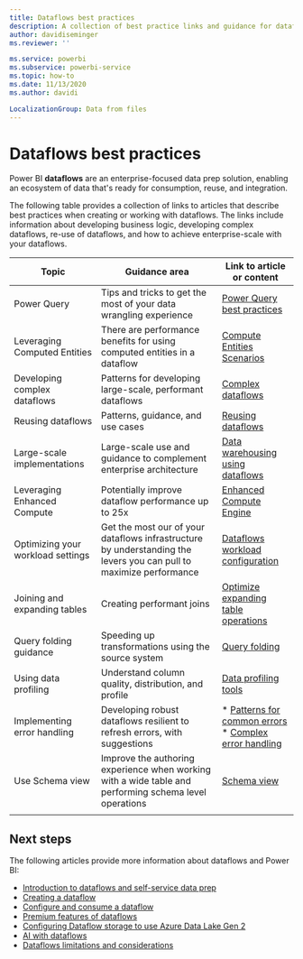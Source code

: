 ```yaml
---
title: Dataflows best practices
description: A collection of best practice links and guidance for dataflows
author: davidiseminger
ms.reviewer: ''

ms.service: powerbi
ms.subservice: powerbi-service
ms.topic: how-to
ms.date: 11/13/2020
ms.author: davidi

LocalizationGroup: Data from files
---
```

# Dataflows best practices

Power BI **dataflows** are an enterprise-focused data prep solution, enabling an ecosystem of data that's ready for consumption, reuse, and integration.

The following table provides a collection of links to articles that describe best practices when creating or working with dataflows. The links include information about developing business logic, developing complex dataflows, re-use of dataflows, and how to achieve enterprise-scale with your dataflows.


|**Topic**  |**Guidance area**  |**Link to article or content**  |
|---------|---------|---------|
|Power Query     | Tips and tricks to get the most of your data wrangling experience        |[Power Query best practices](https://docs.microsoft.com/power-query/best-practices)        |
|Leveraging Computed Entities     |There are performance benefits for using computed entities in a dataflow         |[Compute Entities Scenarios](https://docs.microsoft.com/power-query/dataflows/computed-entities-scenarios)         |
|Developing complex dataflows     |Patterns for developing large-scale, performant dataflows         |[Complex dataflows](https://docs.microsoft.com/power-query/dataflows/best-practices-developing-complex-dataflows)         |
|Reusing dataflows     |Patterns, guidance, and use cases         |[Reusing dataflows](https://docs.microsoft.com/power-query/dataflows/best-practices-reusing-dataflows)         |
|Large-scale implementations     |Large-scale use and guidance to complement enterprise architecture         |[Data warehousing using dataflows](https://docs.microsoft.com/power-query/dataflows/best-practices-for-data-warehouse-using-dataflows)         |
|Leveraging Enhanced Compute     |Potentially improve dataflow performance up to 25x         |[Enhanced Compute Engine](dataflows-premium-workload-configuration.md#using-the-compute-engine-to-improve-performance)         |
|Optimizing your workload settings     |Get the most our of your dataflows infrastructure by understanding the levers you can pull to maximize performance         |[Dataflows workload configuration](dataflows-premium-workload-configuration.md)         |
|Joining and expanding tables     |Creating performant joins         |[Optimize expanding table operations](https://docs.microsoft.com/power-query/optimize-expanding-table-columns)         |
|Query folding guidance     |Speeding up transformations using the source system         |[Query folding](https://docs.microsoft.com/power-query/power-query-folding)         |
|Using data profiling     |Understand column quality, distribution, and profile         |[Data profiling tools](https://docs.microsoft.com/power-query/data-profiling-tools)         |
|Implementing error handling     |Developing robust dataflows resilient to refresh errors, with suggestions         |* [Patterns for common errors](https://docs.microsoft.com/power-query/dealing-with-errors)  </br> * [Complex error handling](https://docs.microsoft.com/power-query/error-handling)      |
|Use Schema view      |Improve the authoring experience when working with a wide table and performing schema level operations         |[Schema view](https://docs.microsoft.com/power-query/schema-view)         |
|||


		
## Next steps

The following articles provide more information about dataflows and Power BI:

* [Introduction to dataflows and self-service data prep](dataflows-introduction-self-service.md)
* [Creating a dataflow](dataflows-create.md)
* [Configure and consume a dataflow](dataflows-configure-consume.md)
* [Premium features of dataflows](dataflows-premium-features.md)
* [Configuring Dataflow storage to use Azure Data Lake Gen 2](dataflows-azure-data-lake-storage-integration.md)
* [AI with dataflows](dataflows-machine-learning-integration.md)
* [Dataflows limitations and considerations](dataflows-features-limitations.md)